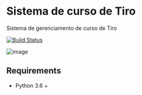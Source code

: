 # Sistema de curso de Tiro
Sistema de gerenciamento de curso de Tiro

[![Build Status](https://travis-ci.com/leonardocintra/clube-tiro.svg?branch=main)](https://travis-ci.com/leonardocintra/clube-tiro)


![image](https://media.giphy.com/media/3oKIPBovAJobaGS61W/giphy.gif)

## Requirements
- Python 3.6 + 

